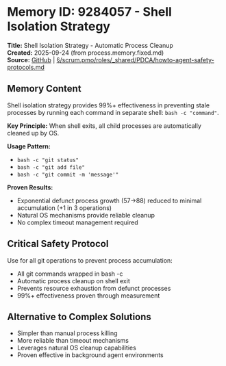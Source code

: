 # Memory ID: 9284057 - Shell Isolation Strategy

**Title:** Shell Isolation Strategy - Automatic Process Cleanup  
**Created:** 2025-09-24 (from process.memory.fixed.md)  
**Source:** [GitHub](https://github.com/Cerulean-Circle-GmbH/Web4Articles/blob/dev/0308/scrum.pmo/roles/_shared/PDCA/howto-agent-safety-protocols.md) | [§/scrum.pmo/roles/_shared/PDCA/howto-agent-safety-protocols.md](../roles/_shared/PDCA/howto-agent-safety-protocols.md)

## Memory Content

Shell isolation strategy provides 99%+ effectiveness in preventing stale processes by running each command in separate shell: `bash -c "command"`.

**Key Principle:** When shell exits, all child processes are automatically cleaned up by OS.

**Usage Pattern:**
- `bash -c "git status"`
- `bash -c "git add file"`  
- `bash -c "git commit -m 'message'"`

**Proven Results:**
- Exponential defunct process growth (57→88) reduced to minimal accumulation (+1 in 3 operations)
- Natural OS mechanisms provide reliable cleanup
- No complex timeout management required

## Critical Safety Protocol
Use for all git operations to prevent process accumulation:
- All git commands wrapped in bash -c
- Automatic process cleanup on shell exit
- Prevents resource exhaustion from defunct processes
- 99%+ effectiveness proven through measurement

## Alternative to Complex Solutions
- Simpler than manual process killing
- More reliable than timeout mechanisms
- Leverages natural OS cleanup capabilities
- Proven effective in background agent environments